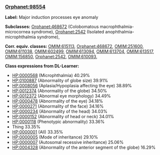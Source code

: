 
### [Orphanet:98554](http://www.orpha.net/ORDO/Orphanet_98554)
**Label:** Major induction processes eye anomaly

**Subclasses:** [Orphanet:468672](http://www.orpha.net/ORDO/Orphanet_468672) (Colobomatous macrophthalmia-microcornea syndrome), [Orphanet:2542](http://www.orpha.net/ORDO/Orphanet_2542) (Isolated anophthalmia-microphthalmia syndrome), 

**Corr. equiv. classes:** [OMIM:615113](http://purl.obolibrary.org/obo/OMIM_615113), [Orphanet:468672](http://www.orpha.net/ORDO/Orphanet_468672), [OMIM:251600](http://purl.obolibrary.org/obo/OMIM_251600), [OMIM:611038](http://purl.obolibrary.org/obo/OMIM_611038), [OMIM:602499](http://purl.obolibrary.org/obo/OMIM_602499), [OMIM:613094](http://purl.obolibrary.org/obo/OMIM_613094), [OMIM:613704](http://purl.obolibrary.org/obo/OMIM_613704), [OMIM:613517](http://purl.obolibrary.org/obo/OMIM_613517), [OMIM:156850](http://purl.obolibrary.org/obo/OMIM_156850), [Orphanet:2542](http://www.orpha.net/ORDO/Orphanet_2542), [OMIM:610093](http://purl.obolibrary.org/obo/OMIM_610093), 

**Class expressions from DL-Learner:**

- [HP:0000568](http://purl.obolibrary.org/obo/HP_0000568) (Microphthalmia) 40.29%
- [HP:0100887](http://purl.obolibrary.org/obo/HP_0100887) (Abnormality of globe size) 39.91%
- [HP:0008056](http://purl.obolibrary.org/obo/HP_0008056) (Aplasia/Hypoplasia affecting the eye) 38.89%
- [HP:0012374](http://purl.obolibrary.org/obo/HP_0012374) (Abnormality of the globe) 34.50%
- [HP:0012372](http://purl.obolibrary.org/obo/HP_0012372) (Abnormal eye morphology) 34.49%
- [HP:0000478](http://purl.obolibrary.org/obo/HP_0000478) (Abnormality of the eye) 34.18%
- [HP:0000271](http://purl.obolibrary.org/obo/HP_0000271) (Abnormality of the face) 34.16%
- [HP:0000234](http://purl.obolibrary.org/obo/HP_0000234) (Abnormality of the head) 34.03%
- [HP:0000152](http://purl.obolibrary.org/obo/HP_0000152) (Abnormality of head or neck) 34.01%
- [HP:0000118](http://purl.obolibrary.org/obo/HP_0000118) (Phenotypic abnormality) 33.36%
- Thing 33.35%
- [HP:0000001](http://purl.obolibrary.org/obo/HP_0000001) (All) 33.35%
- [HP:0000005](http://purl.obolibrary.org/obo/HP_0000005) (Mode of inheritance) 29.10%
- [HP:0000007](http://purl.obolibrary.org/obo/HP_0000007) (Autosomal recessive inheritance) 25.06%
- [HP:0004328](http://purl.obolibrary.org/obo/HP_0004328) (Abnormality of the anterior segment of the globe) 16.29%



